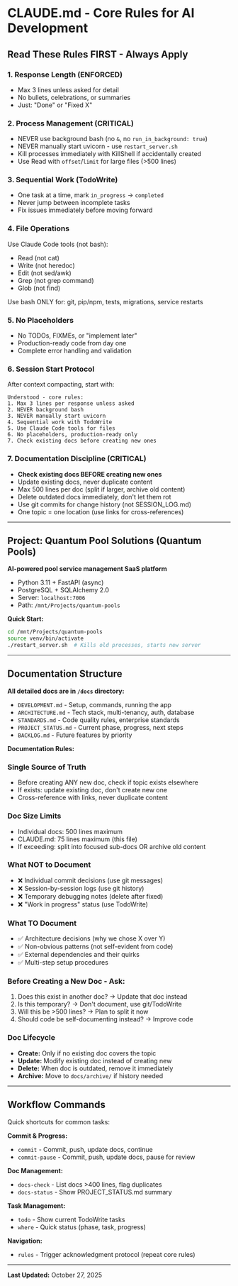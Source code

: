 # CLAUDE.md - Core Rules for AI Development

## Read These Rules FIRST - Always Apply

### 1. Response Length (ENFORCED)
- Max 3 lines unless asked for detail
- No bullets, celebrations, or summaries
- Just: "Done" or "Fixed X"

### 2. Process Management (CRITICAL)
- NEVER use background bash (no `&`, no `run_in_background: true`)
- NEVER manually start uvicorn - use `restart_server.sh`
- Kill processes immediately with KillShell if accidentally created
- Use Read with `offset`/`limit` for large files (>500 lines)

### 3. Sequential Work (TodoWrite)
- One task at a time, mark `in_progress` → `completed`
- Never jump between incomplete tasks
- Fix issues immediately before moving forward

### 4. File Operations
Use Claude Code tools (not bash):
- Read (not cat)
- Write (not heredoc)
- Edit (not sed/awk)
- Grep (not grep command)
- Glob (not find)

Use bash ONLY for: git, pip/npm, tests, migrations, service restarts

### 5. No Placeholders
- No TODOs, FIXMEs, or "implement later"
- Production-ready code from day one
- Complete error handling and validation

### 6. Session Start Protocol
After context compacting, start with:
```
Understood - core rules:
1. Max 3 lines per response unless asked
2. NEVER background bash
3. NEVER manually start uvicorn
4. Sequential work with TodoWrite
5. Use Claude Code tools for files
6. No placeholders, production-ready only
7. Check existing docs before creating new ones
```

### 7. Documentation Discipline (CRITICAL)
- **Check existing docs BEFORE creating new ones**
- Update existing docs, never duplicate content
- Max 500 lines per doc (split if larger, archive old content)
- Delete outdated docs immediately, don't let them rot
- Use git commits for change history (not SESSION_LOG.md)
- One topic = one location (use links for cross-references)

---

## Project: Quantum Pool Solutions (Quantum Pools)

**AI-powered pool service management SaaS platform**
- Python 3.11 + FastAPI (async)
- PostgreSQL + SQLAlchemy 2.0
- Server: `localhost:7006`
- Path: `/mnt/Projects/quantum-pools`

**Quick Start:**
```bash
cd /mnt/Projects/quantum-pools
source venv/bin/activate
./restart_server.sh  # Kills old processes, starts new server
```

---

## Documentation Structure

**All detailed docs are in `/docs` directory:**
- `DEVELOPMENT.md` - Setup, commands, running the app
- `ARCHITECTURE.md` - Tech stack, multi-tenancy, auth, database
- `STANDARDS.md` - Code quality rules, enterprise standards
- `PROJECT_STATUS.md` - Current phase, progress, next steps
- `BACKLOG.md` - Future features by priority

**Documentation Rules:**

### Single Source of Truth
- Before creating ANY new doc, check if topic exists elsewhere
- If exists: update existing doc, don't create new one
- Cross-reference with links, never duplicate content

### Doc Size Limits
- Individual docs: 500 lines maximum
- CLAUDE.md: 75 lines maximum (this file)
- If exceeding: split into focused sub-docs OR archive old content

### What NOT to Document
- ❌ Individual commit decisions (use git messages)
- ❌ Session-by-session logs (use git history)
- ❌ Temporary debugging notes (delete after fixed)
- ❌ "Work in progress" status (use TodoWrite)

### What TO Document
- ✅ Architecture decisions (why we chose X over Y)
- ✅ Non-obvious patterns (not self-evident from code)
- ✅ External dependencies and their quirks
- ✅ Multi-step setup procedures

### Before Creating a New Doc - Ask:
1. Does this exist in another doc? → Update that doc instead
2. Is this temporary? → Don't document, use git/TodoWrite
3. Will this be >500 lines? → Plan to split it now
4. Should code be self-documenting instead? → Improve code

### Doc Lifecycle
- **Create:** Only if no existing doc covers the topic
- **Update:** Modify existing doc instead of creating new
- **Delete:** When doc is outdated, remove it immediately
- **Archive:** Move to `docs/archive/` if history needed

---

## Workflow Commands

Quick shortcuts for common tasks:

**Commit & Progress:**
- `commit` - Commit, push, update docs, continue
- `commit-pause` - Commit, push, update docs, pause for review

**Doc Management:**
- `docs-check` - List docs >400 lines, flag duplicates
- `docs-status` - Show PROJECT_STATUS.md summary

**Task Management:**
- `todo` - Show current TodoWrite tasks
- `where` - Quick status (phase, task, progress)

**Navigation:**
- `rules` - Trigger acknowledgment protocol (repeat core rules)

---

**Last Updated:** October 27, 2025
